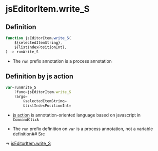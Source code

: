 # jsEditorItem.write_S

## Definition

```js.js
function jsEditorItem.write_S(
	${selectedItemString},
	${listIndexPositionInt},
) -> runWrite_S
```

- The `run` prefix annotation is a process annotation
## Definition by js action

```js.js
var=runWrite_S
	?func=jsEditorItem.write_S
	?args=
		&selectedItemString=
		&listIndexPositionInt=
```

- [js action](#) is annotation-oriented language based on javascript in `CommandClick`

- The `run` prefix definition on `var` is a process annotation, not a variable definition## Src

-> [jsEditorItem.write_S](https://github.com/puutaro/CommandClick/blob/master/app/src/main/java/com/puutaro/commandclick/fragment_lib/terminal_fragment/js_interface/list_index/JsEditorItem.kt#L45)


